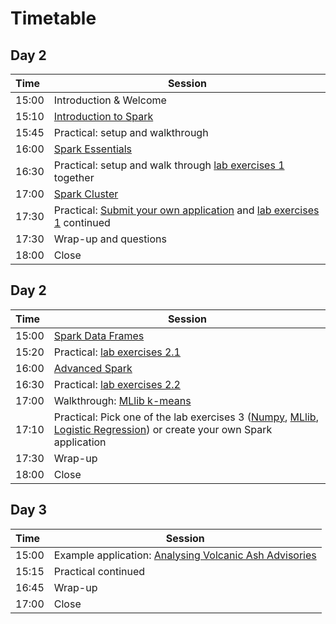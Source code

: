 # Timetable

## Day 2

| Time | Session |
| :--- | ------------- |
| 15:00 | Introduction & Welcome |
| 15:10 | [Introduction to Spark](Spark_Introduction.pdf) |
| 15:45 | Practical: setup and walkthrough |
| 16:00 | [Spark Essentials](Spark_Essentials.pdf) |
| 16:30 | Practical: setup and walk through [lab exercises 1](../lab_exercises/lab1_basics.ipynb) together |
| 17:00 | [Spark Cluster](Spark_Cluster.pdf) |
| 17:30 | Practical: [Submit your own application](../Spark_Applications/) and [lab exercises 1](../lab_exercises/lab1_basics.ipynb) continued
| 17:30 | Wrap-up and questions |
| 18:00 | Close

## Day 2

| Time | Session |
| :--- | ------------- |
| 15:00 | [Spark Data Frames](Spark_DataFrames.pdf) |
| 15:20 | Practical: [lab exercises 2.1](../lab_exercises/lab2_1_dataframes.ipynb) |
| 16:00 | [Advanced Spark](Spark_Advanced.pdf) |
| 16:30 | Practical: [lab exercises 2.2](../lab_exercises/lab2_2_dataframes_join.ipynb)  |
| 17:00 | Walkthrough: [MLlib k-means](../walkthrough_examples/ML_KMeans.ipynb) |
| 17:10 | Practical: Pick one of the lab exercises 3 ([Numpy](../lab3_1_NumpyAlgebra.ipynb), [MLlib](../lab3_2_MLlib.ipynb), [Logistic Regression](../lab3_3_LogisticRegression.ipynb)) or create your own Spark application |
| 17:30 | Wrap-up | 
| 18:00 | Close |

## Day 3

| Time | Session |
| :--- | ------------- |
| 15:00 | Example application: [Analysing Volcanic Ash Advisories](../lab_exercises/Volcano_Analysis/Volcanic_Ash_Use_Case.pdf) |
| 15:15 | Practical continued |
| 16:45 | Wrap-up | 
| 17:00 | Close |
